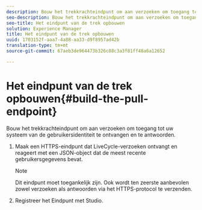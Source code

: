 ```yaml
---
description: Bouw het trekkrachteindpunt om aan verzoeken om toegang tot uw systeem van de gebruikersidentiteit te ontvangen en te antwoorden.
seo-description: Bouw het trekkrachteindpunt om aan verzoeken om toegang tot uw systeem van de gebruikersidentiteit te ontvangen en te antwoorden.
seo-title: Het eindpunt van de trek opbouwen
solution: Experience Manager
title: Het eindpunt van de trek opbouwen
uuid: 1703152f-aaa7-4a88-aa33-d9f8957ad42b
translation-type: tm+mt
source-git-commit: 67aeb3de964473b326c88c3a3f81ff48a6a12652

---
```



# Het eindpunt van de trek opbouwen{#build-the-pull-endpoint}

Bouw het trekkrachteindpunt om aan verzoeken om toegang tot uw systeem van de gebruikersidentiteit te ontvangen en te antwoorden.

1. Maak een HTTPS-eindpunt dat LiveCycle-verzoeken ontvangt en reageert met een JSON-object dat de meest recente gebruikersgegevens bevat.

   >[!NOTE]
   >
   >Dit eindpunt moet toegankelijk zijn. Ook wordt ten zeerste aanbevolen zowel verzoeken als antwoorden via het HTTPS-protocol te verzenden.

1. Registreer het Eindpunt met Studio.
